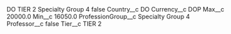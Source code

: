 <?xml version="1.0" encoding="UTF-8"?>
<CustomMetadata xmlns="http://soap.sforce.com/2006/04/metadata" xmlns:xsi="http://www.w3.org/2001/XMLSchema-instance" xmlns:xsd="http://www.w3.org/2001/XMLSchema">
    <label>DO TIER 2 Specialty Group 4</label>
    <protected>false</protected>
    <values>
        <field>Country__c</field>
        <value xsi:type="xsd:string">DO</value>
    </values>
    <values>
        <field>Currency__c</field>
        <value xsi:type="xsd:string">DOP</value>
    </values>
    <values>
        <field>Max__c</field>
        <value xsi:type="xsd:double">20000.0</value>
    </values>
    <values>
        <field>Min__c</field>
        <value xsi:type="xsd:double">16050.0</value>
    </values>
    <values>
        <field>ProfessionGroup__c</field>
        <value xsi:type="xsd:string">Specialty Group 4</value>
    </values>
    <values>
        <field>Professor__c</field>
        <value xsi:type="xsd:boolean">false</value>
    </values>
    <values>
        <field>Tier__c</field>
        <value xsi:type="xsd:string">TIER 2</value>
    </values>
</CustomMetadata>
